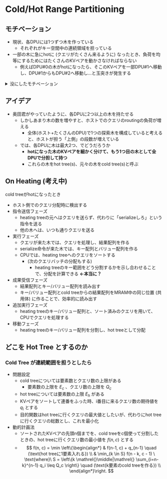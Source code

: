 Cold/Hot Range Partitioning
===

## モチベーション

* 現状、各DPUには1つずつ木を作っている
  * それぞれがキー空間中の連続領域を担っている
* 一部の木に急にhotに (クエリがたくさん来るように) なったとき、負荷を均等にするためにはたくさんのKVペアを動かさなければならない
  * 例えばDPU\#0の木がhotになったら、そこのKVペアを一部DPU\#1へ移動し、DPU\#1からもDPU\#2へ移動し…と玉突きが発生する

<details>
<summary>没にしたモチベーション</summary>

* hotな領域がそこそこに大きく存在すると、**計算の分散とメモリ負荷の分散が両立できなくなる**
  * 計算を均等に分散しようと、hotな領域は小さな区間に分けてDPUに担わせるとする
    * そこに含まれるKVペアも少なくなりうる
  * 一方でcoldな領域は、大きな区間をDPUに担わせる
    * こちらはKVペアをたくさん持つことに
  * 結果として、coldな領域を担うDPUがそのメモリ容量いっぱいの木を持っているとき、hotな領域のDPUはメモリがスカスカである

</details>

## アイデア

* 奥田君がやっていたように、各DPUに2つ以上の木を持たせる
  * しかしあまり木の数を増やすと、ホストでのクエリのroutingの負荷が増える
    * 全体(ホスト+たくさんのDPU)で1つの探索木を構成していると考えると、ホストが担う「上側」の段数が増えている
  * では、各DPUに木は最大2つ、でどうだろうか
    * **hotになった木のKVペアを細かく分けて、もう1つ目の木として全DPUで分担して持つ**
    * これらの木をhot tree(s)、元々の木をcold tree(s)と呼ぶ

## On Heating (考え中)

cold treeがhotになったとき

* ホスト側でのクエリ分配時に検出する
* 指令送信フェーズ
  * heating treeの元へはクエリを送らず、代わりに「serializeしろ」という指令を送る
  * 他の木へは、いつも通りクエリを送る
* 実行フェーズ
  * クエリが来た木では、クエリを処理し、結果配列を作る
  * serialize命令が来た木では、キー配列とバリュー配列を作る
  * CPUでは、heating treeへのクエリをソートする
    * (次のクエリバッチの分配もする)
      * heating treeのキー範囲をどう分割するかを示し合わせることで、分配を計算できる **←本当に？**
* 成果受信フェーズ
  * 結果配列とキー/バリュー配列を読み出す
  * キー/バリュー配列とcold treeからの結果配列をMRAM中の同じ位置 (共用体) に作ることで、効率的に読み出す
* 追加実行フェーズ
  * heating treeのキー/バリュー配列と、ソート済みのクエリを用いて、CPUでクエリを処理する
* 移動フェーズ
  * heating treeのキー/バリュー配列を分割し、hot treeとして分配

## どこを Hot Tree とするのか

### Cold Tree が連続範囲を担うとしたら

* 問題設定
  * cold treeについては要素数とクエリ数の上限がある
    * 要素数の上限を $`E_{c}`$ 、クエリ数の上限を $`Q_{c}`$
  * hot treeについては要素数の上限 $`E_h`$ がある
  * KVペアをソートして連番をふった時、i番目に来るクエリ数の期待値を $`q_i`$ とする
  * 目的関数はhot treeに行くクエリの最大値としたいが、代わりにhot treeに行くクエリの総数とし、これを最小化
* 動的計画法
  * ソートされたKVペアの先頭n個までを、cold treeをc個使って分割したときの、hot treeに行くクエリ数の最小値を $`f(n, c)`$ とする
  * $$
    f(n, c) = \min \left\{\begin{align*}
      & f(n-1, c) + q_{n-1} \quad (\text{hot treeに1要素入れる}) \\
      & \min_{k \in S} f(n - k, c - 1) \ \text{where}\ S = \left\{k \mathrel{}\middle|\mathrel{} \sum_{i=n-k}^{n-1} q_i \leq Q_c \right\} \quad (\text{k要素のcold treeを作る}) \\
    \end{align*}\right.
    $$


